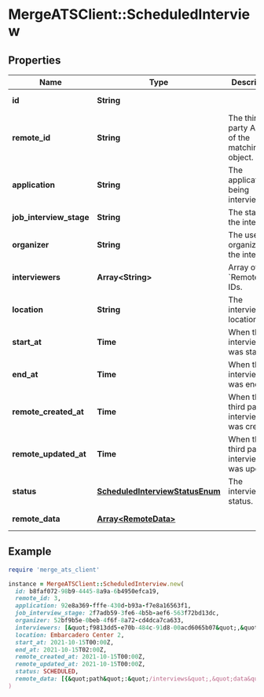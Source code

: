 # MergeATSClient::ScheduledInterview

## Properties

| Name | Type | Description | Notes |
| ---- | ---- | ----------- | ----- |
| **id** | **String** |  | [optional][readonly] |
| **remote_id** | **String** | The third-party API ID of the matching object. | [optional] |
| **application** | **String** | The application being interviewed. | [optional] |
| **job_interview_stage** | **String** | The stage of the interview. | [optional] |
| **organizer** | **String** | The user organizing the interview. | [optional] |
| **interviewers** | **Array&lt;String&gt;** | Array of &#x60;RemoteUser&#x60; IDs. | [optional] |
| **location** | **String** | The interview&#39;s location. | [optional] |
| **start_at** | **Time** | When the interview was started. | [optional] |
| **end_at** | **Time** | When the interview was ended. | [optional] |
| **remote_created_at** | **Time** | When the third party&#39;s interview was created. | [optional] |
| **remote_updated_at** | **Time** | When the third party&#39;s interview was updated. | [optional] |
| **status** | [**ScheduledInterviewStatusEnum**](ScheduledInterviewStatusEnum.md) | The interview&#39;s status. | [optional] |
| **remote_data** | [**Array&lt;RemoteData&gt;**](RemoteData.md) |  | [optional][readonly] |

## Example

```ruby
require 'merge_ats_client'

instance = MergeATSClient::ScheduledInterview.new(
  id: b8faf072-98b9-4445-8a9a-6b4950efca19,
  remote_id: 3,
  application: 92e8a369-fffe-430d-b93a-f7e8a16563f1,
  job_interview_stage: 2f7adb59-3fe6-4b5b-aef6-563f72bd13dc,
  organizer: 52bf9b5e-0beb-4f6f-8a72-cd4dca7ca633,
  interviewers: [&quot;f9813dd5-e70b-484c-91d8-00acd6065b07&quot;,&quot;89a86fcf-d540-4e6b-ac3d-ce07c4ec9b3c&quot;],
  location: Embarcadero Center 2,
  start_at: 2021-10-15T00:00Z,
  end_at: 2021-10-15T02:00Z,
  remote_created_at: 2021-10-15T00:00Z,
  remote_updated_at: 2021-10-15T00:00Z,
  status: SCHEDULED,
  remote_data: [{&quot;path&quot;:&quot;/interviews&quot;,&quot;data&quot;:[&quot;Varies by platform&quot;]}]
)
```

